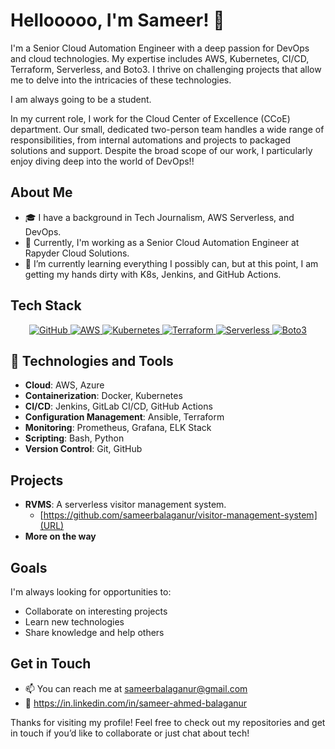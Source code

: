 # Hellooooo, I'm Sameer! 👋

I'm a Senior Cloud Automation Engineer with a deep passion for DevOps and cloud technologies. My expertise includes AWS, Kubernetes, CI/CD, Terraform, Serverless, and Boto3. I thrive on challenging projects that allow me to delve into the intricacies of these technologies.

I am always going to be a student.

In my current role, I work for the Cloud Center of Excellence (CCoE) department. Our small, dedicated two-person team handles a wide range of responsibilities, from internal automations and projects to packaged solutions and support. Despite the broad scope of our work, I particularly enjoy diving deep into the world of DevOps!! 

## About Me
- 🎓 I have a background in Tech Journalism, AWS Serverless, and DevOps.
- 💼 Currently, I'm working as a Senior Cloud Automation Engineer at Rapyder Cloud Solutions.
- 🌱 I’m currently learning everything I possibly can, but at this point, I am getting my hands dirty with K8s, Jenkins, and GitHub Actions.

## Tech Stack

<div align="center">
  <a href="https://github.com/sameerbalaganur" target="_blank">
    <img src="https://img.shields.io/badge/GitHub-181717?style=for-the-badge&logo=github&logoColor=white" alt="GitHub">
  </a>
  <a href="https://aws.amazon.com/" target="_blank">
    <img src="https://img.shields.io/badge/AWS-232F3E?style=for-the-badge&logo=amazon-aws&logoColor=white" alt="AWS">
  </a>
  <a href="https://kubernetes.io/" target="_blank">
    <img src="https://img.shields.io/badge/Kubernetes-326CE5?style=for-the-badge&logo=kubernetes&logoColor=white" alt="Kubernetes">
  </a>
  <a href="https://www.terraform.io/" target="_blank">
    <img src="https://img.shields.io/badge/Terraform-7B42BC?style=for-the-badge&logo=terraform&logoColor=white" alt="Terraform">
  </a>
  <a href="https://aws.amazon.com/serverless/" target="_blank">
    <img src="https://img.shields.io/badge/Serverless-FD5750?style=for-the-badge&logo=serverless&logoColor=white" alt="Serverless">
  </a>
  <a href="https://boto3.amazonaws.com/v1/documentation/api/latest/index.html" target="_blank">
    <img src="https://img.shields.io/badge/Boto3-5A29E4?style=for-the-badge&logo=python&logoColor=white" alt="Boto3">
  </a>
</div>


## 🔧 Technologies and Tools

[](https://github.com/sameerbalaganur#-technologies-and-tools)

-   **Cloud**: AWS, Azure
-   **Containerization**: Docker, Kubernetes
-   **CI/CD**: Jenkins, GitLab CI/CD, GitHub Actions
-   **Configuration Management**: Ansible, Terraform
-   **Monitoring**: Prometheus, Grafana, ELK Stack
-   **Scripting**: Bash, Python
-   **Version Control**: Git, GitHub

## Projects
- **RVMS**: A serverless visitor management system. 
  - [https://github.com/sameerbalaganur/visitor-management-system](URL)
- **More on the way**


## Goals
I'm always looking for opportunities to:
- Collaborate on interesting projects
- Learn new technologies
- Share knowledge and help others

## Get in Touch
- 📫 You can reach me at sameerbalaganur@gmail.com
- 💼 https://in.linkedin.com/in/sameer-ahmed-balaganur

Thanks for visiting my profile! Feel free to check out my repositories and get in touch if you’d like to collaborate or just chat about tech!



